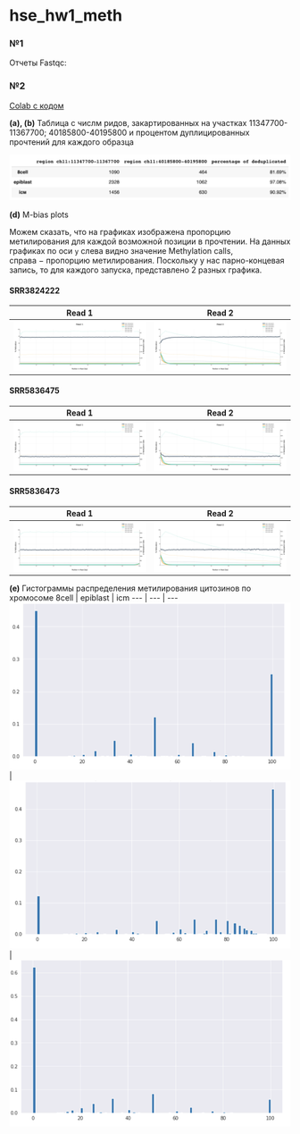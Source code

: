 # hse_hw1_meth
### №1

Отчеты Fastqc:


### №2

[Colab с кодом](https://colab.research.google.com/drive/1QuP74Ola371aS37arV9O7BzrYBJgOFRI?usp=sharing)

**(a), (b)** Таблица с числм ридов, закартированных на участках 11347700-11367700; 40185800-40195800 и процентом дуплицированных прочтений для каждого образца

![](https://github.com/ulvivl/hse_hw1_meth/blob/main/img/table.png)

**(d)** M-bias plots<br>

Можем сказать, что на графиках изображена пропорцию метилирования для каждой возможной позиции в прочтении. На данных графиках по оси ```y``` слева видно значение Methylation calls, справа$~-~$пропорцию метилирования. Поскольку у нас парно-концевая запись, то для каждого запуска, представлено 2 разных графика.

#### SRR3824222
Read 1 | Read 2 
--- | --- 
![](https://github.com/ulvivl/hse_hw1_meth/blob/main/img/Bismark_M-bias%20Read_1_22.png) | ![](https://github.com/ulvivl/hse_hw1_meth/blob/main/img/Bismark_M-bias%20Read_2_22.png) 
#### SRR5836475
Read 1 | Read 2 
--- | --- 
![](https://github.com/ulvivl/hse_hw1_meth/blob/main/img/Bismark_M-bias%20Read_1_75.png) | ![](https://github.com/ulvivl/hse_hw1_meth/blob/main/img/Bismark_M-bias%20Read_2_75.png)
#### SRR5836473
Read 1 | Read 2 
--- | --- 
![](https://github.com/ulvivl/hse_hw1_meth/blob/main/img/Bismark_M-bias%20Read_1_73.png) | ![](https://github.com/ulvivl/hse_hw1_meth/blob/main/img/Bismark_M-bias%20Read_2_73.png)

**(e)** Гистограммы распределения метилирования цитозинов по хромосоме
8cell | epiblast | icm 
--- | --- | ---
![](https://github.com/ulvivl/hse_hw1_meth/blob/main/img/8cell.png) | ![](https://github.com/ulvivl/hse_hw1_meth/blob/main/img/epiblast.png) |  ![](https://github.com/ulvivl/hse_hw1_meth/blob/main/img/icm.png)



